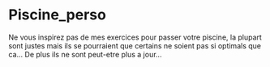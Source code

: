 # Piscine_perso
Ne vous inspirez pas de mes exercices pour passer votre piscine, la plupart sont justes mais ils se pourraient que certains ne soient pas si optimals que ca... De plus ils ne sont peut-etre plus a jour...
